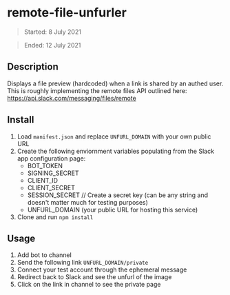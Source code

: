 # remote-file-unfurler

> Started: 8 July 2021

> Ended: 12 July 2021

## Description
Displays a file preview (hardcoded) when a link is shared by an authed user. This is roughly implementing the remote files API outlined here: https://api.slack.com/messaging/files/remote

## Install

1. Load `manifest.json` and replace `UNFURL_DOMAIN` with your own public URL
2. Create the following enviornment variables populating from the Slack app configuration page:
   - BOT_TOKEN
   - SIGNING_SECRET
   - CLIENT_ID
   - CLIENT_SECRET
   - SESSION_SECRET // Create a secret key (can be any string and doesn't matter much for testing purposes)
   - UNFURL_DOMAIN (your public URL for hosting this service)
3. Clone and run `npm install`

## Usage

1. Add bot to channel
2. Send the following link `UNFURL_DOMAIN/private`
3. Connect your test account through the ephemeral message
4. Redirect back to Slack and see the unfurl of the image
5. Click on the link in channel to see the private page
